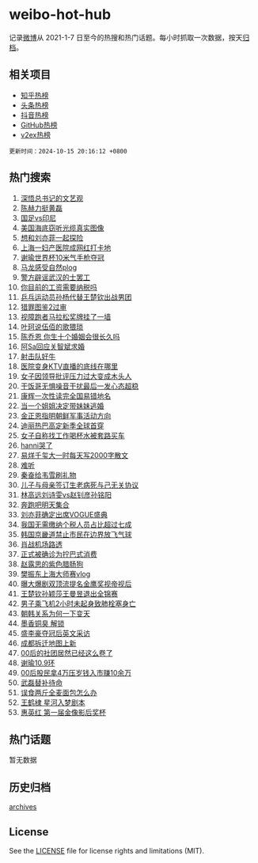 # weibo-hot-hub

记录[微博](https://www.weibo.com)从 2021-1-7 日至今的热搜和热门话题。每小时抓取一次数据，按天[归档](archives)。

## 相关项目

- [知乎热榜](https://github.com/lonnyzhang423/zhihu-hot-hub)
- [头条热榜](https://github.com/lonnyzhang423/toutiao-hot-hub)
- [抖音热榜](https://github.com/lonnyzhang423/douyin-hot-hub)
- [GitHub热榜](https://github.com/lonnyzhang423/github-hot-hub)
- [v2ex热榜](https://github.com/lonnyzhang423/v2ex-hot-hub)


`更新时间：2024-10-15 20:16:12 +0800`

## 热门搜索

1. [深悟总书记的文艺观](https://m.weibo.cn/search?containerid=100103type%3D1%26t%3D10%26q%3D%23%E6%B7%B1%E6%82%9F%E6%80%BB%E4%B9%A6%E8%AE%B0%E7%9A%84%E6%96%87%E8%89%BA%E8%A7%82%23&stream_entry_id=51&isnewpage=1&extparam=seat%3D1%26filter_type%3Drealtimehot%26stream_entry_id%3D51%26c_type%3D51%26q%3D%2523%25E6%25B7%25B1%25E6%2582%259F%25E6%2580%25BB%25E4%25B9%25A6%25E8%25AE%25B0%25E7%259A%2584%25E6%2596%2587%25E8%2589%25BA%25E8%25A7%2582%2523%26dgr%3D0%26pos%3D0%26cate%3D10103%26display_time%3D1728994571%26pre_seqid%3D172899457104002599834119)
1. [陈赫力挺黄磊](https://m.weibo.cn/search?containerid=100103type%3D1%26t%3D10%26q%3D%23%E9%99%88%E8%B5%AB%E5%8A%9B%E6%8C%BA%E9%BB%84%E7%A3%8A%23&stream_entry_id=31&isnewpage=1&extparam=seat%3D1%26flag%3D2%26filter_type%3Drealtimehot%26c_type%3D31%26q%3D%2523%25E9%2599%2588%25E8%25B5%25AB%25E5%258A%259B%25E6%258C%25BA%25E9%25BB%2584%25E7%25A3%258A%2523%26dgr%3D0%26cate%3D5001%26stream_entry_id%3D31%26realpos%3D1%26band_rank%3D1%26pos%3D0%26lcate%3D5001%26display_time%3D1728994571%26pre_seqid%3D172899457104002599834119)
1. [国足vs印尼](https://m.weibo.cn/search?containerid=100103type%3D1%26t%3D10%26q%3D%23%E5%9B%BD%E8%B6%B3vs%E5%8D%B0%E5%B0%BC%23&stream_entry_id=31&isnewpage=1&extparam=seat%3D1%26flag%3D1%26filter_type%3Drealtimehot%26c_type%3D31%26q%3D%2523%25E5%259B%25BD%25E8%25B6%25B3vs%25E5%258D%25B0%25E5%25B0%25BC%2523%26dgr%3D0%26cate%3D5001%26stream_entry_id%3D31%26realpos%3D2%26band_rank%3D2%26pos%3D1%26lcate%3D5001%26display_time%3D1728994571%26pre_seqid%3D172899457104002599834119)
1. [美国海底窃听光缆真实图像](https://m.weibo.cn/search?containerid=100103type%3D1%26t%3D10%26q%3D%23%E7%BE%8E%E5%9B%BD%E6%B5%B7%E5%BA%95%E7%AA%83%E5%90%AC%E5%85%89%E7%BC%86%E7%9C%9F%E5%AE%9E%E5%9B%BE%E5%83%8F%23&stream_entry_id=31&isnewpage=1&extparam=seat%3D1%26flag%3D0%26filter_type%3Drealtimehot%26c_type%3D31%26q%3D%2523%25E7%25BE%258E%25E5%259B%25BD%25E6%25B5%25B7%25E5%25BA%2595%25E7%25AA%2583%25E5%2590%25AC%25E5%2585%2589%25E7%25BC%2586%25E7%259C%259F%25E5%25AE%259E%25E5%259B%25BE%25E5%2583%258F%2523%26dgr%3D0%26cate%3D5001%26stream_entry_id%3D31%26realpos%3D3%26band_rank%3D3%26pos%3D2%26lcate%3D5001%26display_time%3D1728994571%26pre_seqid%3D172899457104002599834119)
1. [想和刘亦菲一起探险](https://m.weibo.cn/search?containerid=100103type%3D1%26t%3D10%26q%3D%23%E6%83%B3%E5%92%8C%E5%88%98%E4%BA%A6%E8%8F%B2%E4%B8%80%E8%B5%B7%E6%8E%A2%E9%99%A9%23&stream_entry_id=31&isnewpage=1&extparam=seat%3D1%26filter_type%3Drealtimehot%26c_type%3D31%26q%3D%2523%25E6%2583%25B3%25E5%2592%258C%25E5%2588%2598%25E4%25BA%25A6%25E8%258F%25B2%25E4%25B8%2580%25E8%25B5%25B7%25E6%258E%25A2%25E9%2599%25A9%2523%26band_rank%3D4%26cate%3D5001%26topic_ad%3D1%26is_ad_pos%3D1%26stream_entry_id%3D31%26dgr%3D0%26adid%3D259039%26pos%3D3%26lcate%3D5001%26display_time%3D1728994571%26pre_seqid%3D172899457104002599834119)
1. [上海一妇产医院成网红打卡地](https://m.weibo.cn/search?containerid=100103type%3D1%26t%3D10%26q%3D%23%E4%B8%8A%E6%B5%B7%E4%B8%80%E5%A6%87%E4%BA%A7%E5%8C%BB%E9%99%A2%E6%88%90%E7%BD%91%E7%BA%A2%E6%89%93%E5%8D%A1%E5%9C%B0%23&stream_entry_id=31&isnewpage=1&extparam=seat%3D1%26flag%3D1%26filter_type%3Drealtimehot%26c_type%3D31%26q%3D%2523%25E4%25B8%258A%25E6%25B5%25B7%25E4%25B8%2580%25E5%25A6%2587%25E4%25BA%25A7%25E5%258C%25BB%25E9%2599%25A2%25E6%2588%2590%25E7%25BD%2591%25E7%25BA%25A2%25E6%2589%2593%25E5%258D%25A1%25E5%259C%25B0%2523%26dgr%3D0%26cate%3D5001%26stream_entry_id%3D31%26realpos%3D4%26band_rank%3D4%26pos%3D4%26lcate%3D5001%26display_time%3D1728994571%26pre_seqid%3D172899457104002599834119)
1. [谢瑜世界杯10米气手枪夺冠](https://m.weibo.cn/search?containerid=100103type%3D1%26t%3D10%26q%3D%23%E8%B0%A2%E7%91%9C%E4%B8%96%E7%95%8C%E6%9D%AF10%E7%B1%B3%E6%B0%94%E6%89%8B%E6%9E%AA%E5%A4%BA%E5%86%A0%23&stream_entry_id=31&isnewpage=1&extparam=seat%3D1%26flag%3D1%26filter_type%3Drealtimehot%26c_type%3D31%26q%3D%2523%25E8%25B0%25A2%25E7%2591%259C%25E4%25B8%2596%25E7%2595%258C%25E6%259D%25AF10%25E7%25B1%25B3%25E6%25B0%2594%25E6%2589%258B%25E6%259E%25AA%25E5%25A4%25BA%25E5%2586%25A0%2523%26dgr%3D0%26cate%3D5001%26stream_entry_id%3D31%26realpos%3D5%26band_rank%3D5%26pos%3D5%26lcate%3D5001%26display_time%3D1728994571%26pre_seqid%3D172899457104002599834119)
1. [马龙感受自然plog](https://m.weibo.cn/search?containerid=100103type%3D1%26t%3D10%26q%3D%E9%A9%AC%E9%BE%99%E6%84%9F%E5%8F%97%E8%87%AA%E7%84%B6plog&stream_entry_id=31&isnewpage=1&extparam=seat%3D1%26flag%3D1%26filter_type%3Drealtimehot%26c_type%3D31%26q%3D%25E9%25A9%25AC%25E9%25BE%2599%25E6%2584%259F%25E5%258F%2597%25E8%2587%25AA%25E7%2584%25B6plog%26dgr%3D0%26cate%3D5001%26stream_entry_id%3D31%26realpos%3D6%26band_rank%3D6%26pos%3D6%26lcate%3D5001%26display_time%3D1728994571%26pre_seqid%3D172899457104002599834119)
1. [警方辟谣武汉的士罢工](https://m.weibo.cn/search?containerid=100103type%3D1%26t%3D10%26q%3D%23%E8%AD%A6%E6%96%B9%E8%BE%9F%E8%B0%A3%E6%AD%A6%E6%B1%89%E7%9A%84%E5%A3%AB%E7%BD%A2%E5%B7%A5%23&stream_entry_id=31&isnewpage=1&extparam=seat%3D1%26filter_type%3Drealtimehot%26c_type%3D31%26q%3D%2523%25E8%25AD%25A6%25E6%2596%25B9%25E8%25BE%259F%25E8%25B0%25A3%25E6%25AD%25A6%25E6%25B1%2589%25E7%259A%2584%25E5%25A3%25AB%25E7%25BD%25A2%25E5%25B7%25A5%2523%26band_rank%3D7%26cate%3D5001%26adid%3D259083%26is_ad_pos%3D1%26stream_entry_id%3D31%26dgr%3D0%26pos%3D7%26lcate%3D5001%26display_time%3D1728994571%26pre_seqid%3D172899457104002599834119)
1. [你目前的工资需要纳税吗](https://m.weibo.cn/search?containerid=100103type%3D1%26t%3D10%26q%3D%23%E4%BD%A0%E7%9B%AE%E5%89%8D%E7%9A%84%E5%B7%A5%E8%B5%84%E9%9C%80%E8%A6%81%E7%BA%B3%E7%A8%8E%E5%90%97%23&stream_entry_id=31&isnewpage=1&extparam=seat%3D1%26flag%3D0%26filter_type%3Drealtimehot%26c_type%3D31%26q%3D%2523%25E4%25BD%25A0%25E7%259B%25AE%25E5%2589%258D%25E7%259A%2584%25E5%25B7%25A5%25E8%25B5%2584%25E9%259C%2580%25E8%25A6%2581%25E7%25BA%25B3%25E7%25A8%258E%25E5%2590%2597%2523%26dgr%3D0%26cate%3D5001%26stream_entry_id%3D31%26realpos%3D7%26band_rank%3D7%26pos%3D8%26lcate%3D5001%26display_time%3D1728994571%26pre_seqid%3D172899457104002599834119)
1. [乒乓运动员孙杨代替王楚钦出战男团](https://m.weibo.cn/search?containerid=100103type%3D1%26t%3D10%26q%3D%23%E4%B9%92%E4%B9%93%E8%BF%90%E5%8A%A8%E5%91%98%E5%AD%99%E6%9D%A8%E4%BB%A3%E6%9B%BF%E7%8E%8B%E6%A5%9A%E9%92%A6%E5%87%BA%E6%88%98%E7%94%B7%E5%9B%A2%23&stream_entry_id=31&isnewpage=1&extparam=seat%3D1%26flag%3D0%26filter_type%3Drealtimehot%26c_type%3D31%26q%3D%2523%25E4%25B9%2592%25E4%25B9%2593%25E8%25BF%2590%25E5%258A%25A8%25E5%2591%2598%25E5%25AD%2599%25E6%259D%25A8%25E4%25BB%25A3%25E6%259B%25BF%25E7%258E%258B%25E6%25A5%259A%25E9%2592%25A6%25E5%2587%25BA%25E6%2588%2598%25E7%2594%25B7%25E5%259B%25A2%2523%26dgr%3D0%26cate%3D5001%26stream_entry_id%3D31%26realpos%3D8%26band_rank%3D8%26pos%3D9%26lcate%3D5001%26display_time%3D1728994571%26pre_seqid%3D172899457104002599834119)
1. [猎罪图鉴2过审](https://m.weibo.cn/search?containerid=100103type%3D1%26t%3D10%26q%3D%23%E7%8C%8E%E7%BD%AA%E5%9B%BE%E9%89%B42%E8%BF%87%E5%AE%A1%23&stream_entry_id=31&isnewpage=1&extparam=seat%3D1%26flag%3D1%26filter_type%3Drealtimehot%26c_type%3D31%26q%3D%2523%25E7%258C%258E%25E7%25BD%25AA%25E5%259B%25BE%25E9%2589%25B42%25E8%25BF%2587%25E5%25AE%25A1%2523%26dgr%3D0%26cate%3D5001%26stream_entry_id%3D31%26realpos%3D9%26band_rank%3D9%26pos%3D10%26lcate%3D5001%26display_time%3D1728994571%26pre_seqid%3D172899457104002599834119)
1. [视障跑者马拉松奖牌挂了一墙](https://m.weibo.cn/search?containerid=100103type%3D1%26t%3D10%26q%3D%23%E8%A7%86%E9%9A%9C%E8%B7%91%E8%80%85%E9%A9%AC%E6%8B%89%E6%9D%BE%E5%A5%96%E7%89%8C%E6%8C%82%E4%BA%86%E4%B8%80%E5%A2%99%23&stream_entry_id=31&isnewpage=1&extparam=seat%3D1%26flag%3D1%26filter_type%3Drealtimehot%26c_type%3D31%26q%3D%2523%25E8%25A7%2586%25E9%259A%259C%25E8%25B7%2591%25E8%2580%2585%25E9%25A9%25AC%25E6%258B%2589%25E6%259D%25BE%25E5%25A5%2596%25E7%2589%258C%25E6%258C%2582%25E4%25BA%2586%25E4%25B8%2580%25E5%25A2%2599%2523%26dgr%3D0%26cate%3D5001%26stream_entry_id%3D31%26realpos%3D10%26band_rank%3D10%26pos%3D11%26lcate%3D5001%26display_time%3D1728994571%26pre_seqid%3D172899457104002599834119)
1. [叶珂说伍佰的歌猥琐](https://m.weibo.cn/search?containerid=100103type%3D1%26t%3D10%26q%3D%23%E5%8F%B6%E7%8F%82%E8%AF%B4%E4%BC%8D%E4%BD%B0%E7%9A%84%E6%AD%8C%E7%8C%A5%E7%90%90%23&stream_entry_id=31&isnewpage=1&extparam=seat%3D1%26flag%3D1%26filter_type%3Drealtimehot%26c_type%3D31%26q%3D%2523%25E5%258F%25B6%25E7%258F%2582%25E8%25AF%25B4%25E4%25BC%258D%25E4%25BD%25B0%25E7%259A%2584%25E6%25AD%258C%25E7%258C%25A5%25E7%2590%2590%2523%26dgr%3D0%26cate%3D5001%26stream_entry_id%3D31%26realpos%3D11%26band_rank%3D11%26pos%3D12%26lcate%3D5001%26display_time%3D1728994571%26pre_seqid%3D172899457104002599834119)
1. [陈乔恩 你生十个婚姻会很长久吗](https://m.weibo.cn/search?containerid=100103type%3D1%26t%3D10%26q%3D%E9%99%88%E4%B9%94%E6%81%A9+%E4%BD%A0%E7%94%9F%E5%8D%81%E4%B8%AA%E5%A9%9A%E5%A7%BB%E4%BC%9A%E5%BE%88%E9%95%BF%E4%B9%85%E5%90%97&stream_entry_id=31&isnewpage=1&extparam=seat%3D1%26flag%3D1%26filter_type%3Drealtimehot%26c_type%3D31%26q%3D%25E9%2599%2588%25E4%25B9%2594%25E6%2581%25A9%2520%25E4%25BD%25A0%25E7%2594%259F%25E5%258D%2581%25E4%25B8%25AA%25E5%25A9%259A%25E5%25A7%25BB%25E4%25BC%259A%25E5%25BE%2588%25E9%2595%25BF%25E4%25B9%2585%25E5%2590%2597%26dgr%3D0%26cate%3D5001%26stream_entry_id%3D31%26realpos%3D12%26band_rank%3D12%26pos%3D13%26lcate%3D5001%26display_time%3D1728994571%26pre_seqid%3D172899457104002599834119)
1. [阿Sa回应关智斌求婚](https://m.weibo.cn/search?containerid=100103type%3D1%26t%3D10%26q%3D%23%E9%98%BFSa%E5%9B%9E%E5%BA%94%E5%85%B3%E6%99%BA%E6%96%8C%E6%B1%82%E5%A9%9A%23&stream_entry_id=31&isnewpage=1&extparam=seat%3D1%26flag%3D1%26filter_type%3Drealtimehot%26c_type%3D31%26q%3D%2523%25E9%2598%25BFSa%25E5%259B%259E%25E5%25BA%2594%25E5%2585%25B3%25E6%2599%25BA%25E6%2596%258C%25E6%25B1%2582%25E5%25A9%259A%2523%26dgr%3D0%26cate%3D5001%26stream_entry_id%3D31%26realpos%3D13%26band_rank%3D13%26pos%3D14%26lcate%3D5001%26display_time%3D1728994571%26pre_seqid%3D172899457104002599834119)
1. [射击队好牛](https://m.weibo.cn/search?containerid=100103type%3D1%26t%3D10%26q%3D%23%E5%B0%84%E5%87%BB%E9%98%9F%E5%A5%BD%E7%89%9B%23&stream_entry_id=31&isnewpage=1&extparam=seat%3D1%26flag%3D1%26filter_type%3Drealtimehot%26c_type%3D31%26q%3D%2523%25E5%25B0%2584%25E5%2587%25BB%25E9%2598%259F%25E5%25A5%25BD%25E7%2589%259B%2523%26dgr%3D0%26cate%3D5001%26stream_entry_id%3D31%26realpos%3D14%26band_rank%3D14%26pos%3D15%26lcate%3D5001%26display_time%3D1728994571%26pre_seqid%3D172899457104002599834119)
1. [医院变身KTV直播的底线在哪里](https://m.weibo.cn/search?containerid=100103type%3D1%26t%3D10%26q%3D%23%E5%8C%BB%E9%99%A2%E5%8F%98%E8%BA%ABKTV%E7%9B%B4%E6%92%AD%E7%9A%84%E5%BA%95%E7%BA%BF%E5%9C%A8%E5%93%AA%E9%87%8C%23&stream_entry_id=31&isnewpage=1&extparam=seat%3D1%26flag%3D1%26filter_type%3Drealtimehot%26c_type%3D31%26q%3D%2523%25E5%258C%25BB%25E9%2599%25A2%25E5%258F%2598%25E8%25BA%25ABKTV%25E7%259B%25B4%25E6%2592%25AD%25E7%259A%2584%25E5%25BA%2595%25E7%25BA%25BF%25E5%259C%25A8%25E5%2593%25AA%25E9%2587%258C%2523%26dgr%3D0%26cate%3D5001%26stream_entry_id%3D31%26realpos%3D15%26band_rank%3D15%26pos%3D16%26lcate%3D5001%26display_time%3D1728994571%26pre_seqid%3D172899457104002599834119)
1. [女子因领导批评压力过大变成木头人](https://m.weibo.cn/search?containerid=100103type%3D1%26t%3D10%26q%3D%23%E5%A5%B3%E5%AD%90%E5%9B%A0%E9%A2%86%E5%AF%BC%E6%89%B9%E8%AF%84%E5%8E%8B%E5%8A%9B%E8%BF%87%E5%A4%A7%E5%8F%98%E6%88%90%E6%9C%A8%E5%A4%B4%E4%BA%BA%23&stream_entry_id=31&isnewpage=1&extparam=seat%3D1%26flag%3D2%26filter_type%3Drealtimehot%26c_type%3D31%26q%3D%2523%25E5%25A5%25B3%25E5%25AD%2590%25E5%259B%25A0%25E9%25A2%2586%25E5%25AF%25BC%25E6%2589%25B9%25E8%25AF%2584%25E5%258E%258B%25E5%258A%259B%25E8%25BF%2587%25E5%25A4%25A7%25E5%258F%2598%25E6%2588%2590%25E6%259C%25A8%25E5%25A4%25B4%25E4%25BA%25BA%2523%26dgr%3D0%26cate%3D5001%26stream_entry_id%3D31%26realpos%3D16%26band_rank%3D16%26pos%3D17%26lcate%3D5001%26display_time%3D1728994571%26pre_seqid%3D172899457104002599834119)
1. [干饭哥无惧噪音干扰最后一发心态超稳](https://m.weibo.cn/search?containerid=100103type%3D1%26t%3D10%26q%3D%23%E5%B9%B2%E9%A5%AD%E5%93%A5%E6%97%A0%E6%83%A7%E5%99%AA%E9%9F%B3%E5%B9%B2%E6%89%B0%E6%9C%80%E5%90%8E%E4%B8%80%E5%8F%91%E5%BF%83%E6%80%81%E8%B6%85%E7%A8%B3%23&stream_entry_id=31&isnewpage=1&extparam=seat%3D1%26flag%3D1%26filter_type%3Drealtimehot%26c_type%3D31%26q%3D%2523%25E5%25B9%25B2%25E9%25A5%25AD%25E5%2593%25A5%25E6%2597%25A0%25E6%2583%25A7%25E5%2599%25AA%25E9%259F%25B3%25E5%25B9%25B2%25E6%2589%25B0%25E6%259C%2580%25E5%2590%258E%25E4%25B8%2580%25E5%258F%2591%25E5%25BF%2583%25E6%2580%2581%25E8%25B6%2585%25E7%25A8%25B3%2523%26dgr%3D0%26cate%3D5001%26stream_entry_id%3D31%26realpos%3D17%26band_rank%3D17%26pos%3D18%26lcate%3D5001%26display_time%3D1728994571%26pre_seqid%3D172899457104002599834119)
1. [康辉一次性读完全国易错地名](https://m.weibo.cn/search?containerid=100103type%3D1%26t%3D10%26q%3D%23%E5%BA%B7%E8%BE%89%E4%B8%80%E6%AC%A1%E6%80%A7%E8%AF%BB%E5%AE%8C%E5%85%A8%E5%9B%BD%E6%98%93%E9%94%99%E5%9C%B0%E5%90%8D%23&stream_entry_id=31&isnewpage=1&extparam=seat%3D1%26flag%3D2%26filter_type%3Drealtimehot%26c_type%3D31%26q%3D%2523%25E5%25BA%25B7%25E8%25BE%2589%25E4%25B8%2580%25E6%25AC%25A1%25E6%2580%25A7%25E8%25AF%25BB%25E5%25AE%258C%25E5%2585%25A8%25E5%259B%25BD%25E6%2598%2593%25E9%2594%2599%25E5%259C%25B0%25E5%2590%258D%2523%26dgr%3D0%26cate%3D5001%26stream_entry_id%3D31%26realpos%3D18%26band_rank%3D18%26pos%3D19%26lcate%3D5001%26display_time%3D1728994571%26pre_seqid%3D172899457104002599834119)
1. [当一个姐姐决定带妹妹逃婚](https://m.weibo.cn/search?containerid=100103type%3D1%26t%3D10%26q%3D%23%E5%BD%93%E4%B8%80%E4%B8%AA%E5%A7%90%E5%A7%90%E5%86%B3%E5%AE%9A%E5%B8%A6%E5%A6%B9%E5%A6%B9%E9%80%83%E5%A9%9A%23&stream_entry_id=31&isnewpage=1&extparam=seat%3D1%26flag%3D1%26filter_type%3Drealtimehot%26c_type%3D31%26q%3D%2523%25E5%25BD%2593%25E4%25B8%2580%25E4%25B8%25AA%25E5%25A7%2590%25E5%25A7%2590%25E5%2586%25B3%25E5%25AE%259A%25E5%25B8%25A6%25E5%25A6%25B9%25E5%25A6%25B9%25E9%2580%2583%25E5%25A9%259A%2523%26dgr%3D0%26cate%3D5001%26stream_entry_id%3D31%26realpos%3D19%26band_rank%3D19%26pos%3D20%26lcate%3D5001%26display_time%3D1728994571%26pre_seqid%3D172899457104002599834119)
1. [金正恩指明朝鲜军事活动方向](https://m.weibo.cn/search?containerid=100103type%3D1%26t%3D10%26q%3D%23%E9%87%91%E6%AD%A3%E6%81%A9%E6%8C%87%E6%98%8E%E6%9C%9D%E9%B2%9C%E5%86%9B%E4%BA%8B%E6%B4%BB%E5%8A%A8%E6%96%B9%E5%90%91%23&stream_entry_id=31&isnewpage=1&extparam=seat%3D1%26flag%3D0%26filter_type%3Drealtimehot%26c_type%3D31%26q%3D%2523%25E9%2587%2591%25E6%25AD%25A3%25E6%2581%25A9%25E6%258C%2587%25E6%2598%258E%25E6%259C%259D%25E9%25B2%259C%25E5%2586%259B%25E4%25BA%258B%25E6%25B4%25BB%25E5%258A%25A8%25E6%2596%25B9%25E5%2590%2591%2523%26dgr%3D0%26cate%3D5001%26stream_entry_id%3D31%26realpos%3D20%26band_rank%3D20%26pos%3D21%26lcate%3D5001%26display_time%3D1728994571%26pre_seqid%3D172899457104002599834119)
1. [迪丽热巴高定新季全球首穿](https://m.weibo.cn/search?containerid=100103type%3D1%26t%3D10%26q%3D%23%E8%BF%AA%E4%B8%BD%E7%83%AD%E5%B7%B4%E9%AB%98%E5%AE%9A%E6%96%B0%E5%AD%A3%E5%85%A8%E7%90%83%E9%A6%96%E7%A9%BF%23&stream_entry_id=31&isnewpage=1&extparam=seat%3D1%26flag%3D1%26filter_type%3Drealtimehot%26c_type%3D31%26q%3D%2523%25E8%25BF%25AA%25E4%25B8%25BD%25E7%2583%25AD%25E5%25B7%25B4%25E9%25AB%2598%25E5%25AE%259A%25E6%2596%25B0%25E5%25AD%25A3%25E5%2585%25A8%25E7%2590%2583%25E9%25A6%2596%25E7%25A9%25BF%2523%26dgr%3D0%26cate%3D5001%26stream_entry_id%3D31%26realpos%3D21%26band_rank%3D21%26pos%3D22%26lcate%3D5001%26display_time%3D1728994571%26pre_seqid%3D172899457104002599834119)
1. [女子自称找工作喝杯水被套路买车](https://m.weibo.cn/search?containerid=100103type%3D1%26t%3D10%26q%3D%23%E5%A5%B3%E5%AD%90%E8%87%AA%E7%A7%B0%E6%89%BE%E5%B7%A5%E4%BD%9C%E5%96%9D%E6%9D%AF%E6%B0%B4%E8%A2%AB%E5%A5%97%E8%B7%AF%E4%B9%B0%E8%BD%A6%23&stream_entry_id=31&isnewpage=1&extparam=seat%3D1%26flag%3D1%26filter_type%3Drealtimehot%26c_type%3D31%26q%3D%2523%25E5%25A5%25B3%25E5%25AD%2590%25E8%2587%25AA%25E7%25A7%25B0%25E6%2589%25BE%25E5%25B7%25A5%25E4%25BD%259C%25E5%2596%259D%25E6%259D%25AF%25E6%25B0%25B4%25E8%25A2%25AB%25E5%25A5%2597%25E8%25B7%25AF%25E4%25B9%25B0%25E8%25BD%25A6%2523%26dgr%3D0%26cate%3D5001%26stream_entry_id%3D31%26realpos%3D22%26band_rank%3D22%26pos%3D23%26lcate%3D5001%26display_time%3D1728994571%26pre_seqid%3D172899457104002599834119)
1. [hanni哭了](https://m.weibo.cn/search?containerid=100103type%3D1%26t%3D10%26q%3D%23hanni%E5%93%AD%E4%BA%86%23&stream_entry_id=31&isnewpage=1&extparam=seat%3D1%26flag%3D0%26filter_type%3Drealtimehot%26c_type%3D31%26q%3D%2523hanni%25E5%2593%25AD%25E4%25BA%2586%2523%26dgr%3D0%26cate%3D5001%26stream_entry_id%3D31%26realpos%3D23%26band_rank%3D23%26pos%3D24%26lcate%3D5001%26display_time%3D1728994571%26pre_seqid%3D172899457104002599834119)
1. [易烊千玺大一时每天写2000字散文](https://m.weibo.cn/search?containerid=100103type%3D1%26t%3D10%26q%3D%23%E6%98%93%E7%83%8A%E5%8D%83%E7%8E%BA%E5%A4%A7%E4%B8%80%E6%97%B6%E6%AF%8F%E5%A4%A9%E5%86%992000%E5%AD%97%E6%95%A3%E6%96%87%23&stream_entry_id=31&isnewpage=1&extparam=seat%3D1%26flag%3D1%26filter_type%3Drealtimehot%26c_type%3D31%26q%3D%2523%25E6%2598%2593%25E7%2583%258A%25E5%258D%2583%25E7%258E%25BA%25E5%25A4%25A7%25E4%25B8%2580%25E6%2597%25B6%25E6%25AF%258F%25E5%25A4%25A9%25E5%2586%25992000%25E5%25AD%2597%25E6%2595%25A3%25E6%2596%2587%2523%26dgr%3D0%26cate%3D5001%26stream_entry_id%3D31%26realpos%3D24%26band_rank%3D24%26pos%3D25%26lcate%3D5001%26display_time%3D1728994571%26pre_seqid%3D172899457104002599834119)
1. [难听](https://m.weibo.cn/search?containerid=100103type%3D1%26t%3D10%26q%3D%E9%9A%BE%E5%90%AC&stream_entry_id=31&isnewpage=1&extparam=seat%3D1%26flag%3D2%26filter_type%3Drealtimehot%26c_type%3D31%26q%3D%25E9%259A%25BE%25E5%2590%25AC%26dgr%3D0%26cate%3D5001%26stream_entry_id%3D31%26realpos%3D25%26band_rank%3D25%26pos%3D26%26lcate%3D5001%26display_time%3D1728994571%26pre_seqid%3D172899457104002599834119)
1. [秦奋给韦雪刷礼物](https://m.weibo.cn/search?containerid=100103type%3D1%26t%3D10%26q%3D%23%E7%A7%A6%E5%A5%8B%E7%BB%99%E9%9F%A6%E9%9B%AA%E5%88%B7%E7%A4%BC%E7%89%A9%23&stream_entry_id=31&isnewpage=1&extparam=seat%3D1%26flag%3D0%26filter_type%3Drealtimehot%26c_type%3D31%26q%3D%2523%25E7%25A7%25A6%25E5%25A5%258B%25E7%25BB%2599%25E9%259F%25A6%25E9%259B%25AA%25E5%2588%25B7%25E7%25A4%25BC%25E7%2589%25A9%2523%26dgr%3D0%26cate%3D5001%26stream_entry_id%3D31%26realpos%3D26%26band_rank%3D26%26pos%3D27%26lcate%3D5001%26display_time%3D1728994571%26pre_seqid%3D172899457104002599834119)
1. [儿子与母亲签订生老病死与己无关协议](https://m.weibo.cn/search?containerid=100103type%3D1%26t%3D10%26q%3D%23%E5%84%BF%E5%AD%90%E4%B8%8E%E6%AF%8D%E4%BA%B2%E7%AD%BE%E8%AE%A2%E7%94%9F%E8%80%81%E7%97%85%E6%AD%BB%E4%B8%8E%E5%B7%B1%E6%97%A0%E5%85%B3%E5%8D%8F%E8%AE%AE%23&stream_entry_id=31&isnewpage=1&extparam=seat%3D1%26flag%3D0%26filter_type%3Drealtimehot%26c_type%3D31%26q%3D%2523%25E5%2584%25BF%25E5%25AD%2590%25E4%25B8%258E%25E6%25AF%258D%25E4%25BA%25B2%25E7%25AD%25BE%25E8%25AE%25A2%25E7%2594%259F%25E8%2580%2581%25E7%2597%2585%25E6%25AD%25BB%25E4%25B8%258E%25E5%25B7%25B1%25E6%2597%25A0%25E5%2585%25B3%25E5%258D%258F%25E8%25AE%25AE%2523%26dgr%3D0%26cate%3D5001%26stream_entry_id%3D31%26realpos%3D27%26band_rank%3D27%26pos%3D28%26lcate%3D5001%26display_time%3D1728994571%26pre_seqid%3D172899457104002599834119)
1. [林高远刘诗雯vs赵钊彦孙铭阳](https://m.weibo.cn/search?containerid=100103type%3D1%26t%3D10%26q%3D%23%E6%9E%97%E9%AB%98%E8%BF%9C%E5%88%98%E8%AF%97%E9%9B%AFvs%E8%B5%B5%E9%92%8A%E5%BD%A6%E5%AD%99%E9%93%AD%E9%98%B3%23&stream_entry_id=31&isnewpage=1&extparam=seat%3D1%26flag%3D1%26filter_type%3Drealtimehot%26c_type%3D31%26q%3D%2523%25E6%259E%2597%25E9%25AB%2598%25E8%25BF%259C%25E5%2588%2598%25E8%25AF%2597%25E9%259B%25AFvs%25E8%25B5%25B5%25E9%2592%258A%25E5%25BD%25A6%25E5%25AD%2599%25E9%2593%25AD%25E9%2598%25B3%2523%26dgr%3D0%26cate%3D5001%26stream_entry_id%3D31%26realpos%3D28%26band_rank%3D28%26pos%3D29%26lcate%3D5001%26display_time%3D1728994571%26pre_seqid%3D172899457104002599834119)
1. [奔跑吧明天集合](https://m.weibo.cn/search?containerid=100103type%3D1%26t%3D10%26q%3D%23%E5%A5%94%E8%B7%91%E5%90%A7%E6%98%8E%E5%A4%A9%E9%9B%86%E5%90%88%23&stream_entry_id=31&isnewpage=1&extparam=seat%3D1%26flag%3D1%26filter_type%3Drealtimehot%26c_type%3D31%26q%3D%2523%25E5%25A5%2594%25E8%25B7%2591%25E5%2590%25A7%25E6%2598%258E%25E5%25A4%25A9%25E9%259B%2586%25E5%2590%2588%2523%26dgr%3D0%26cate%3D5001%26stream_entry_id%3D31%26realpos%3D29%26band_rank%3D29%26pos%3D30%26lcate%3D5001%26display_time%3D1728994571%26pre_seqid%3D172899457104002599834119)
1. [刘亦菲确定出席VOGUE盛典](https://m.weibo.cn/search?containerid=100103type%3D1%26t%3D10%26q%3D%23%E5%88%98%E4%BA%A6%E8%8F%B2%E7%A1%AE%E5%AE%9A%E5%87%BA%E5%B8%ADVOGUE%E7%9B%9B%E5%85%B8%23&stream_entry_id=31&isnewpage=1&extparam=seat%3D1%26flag%3D1%26filter_type%3Drealtimehot%26c_type%3D31%26q%3D%2523%25E5%2588%2598%25E4%25BA%25A6%25E8%258F%25B2%25E7%25A1%25AE%25E5%25AE%259A%25E5%2587%25BA%25E5%25B8%25ADVOGUE%25E7%259B%259B%25E5%2585%25B8%2523%26dgr%3D0%26cate%3D5001%26stream_entry_id%3D31%26realpos%3D30%26band_rank%3D30%26pos%3D31%26lcate%3D5001%26display_time%3D1728994571%26pre_seqid%3D172899457104002599834119)
1. [我国无需缴纳个税人员占比超过七成](https://m.weibo.cn/search?containerid=100103type%3D1%26t%3D10%26q%3D%23%E6%88%91%E5%9B%BD%E6%97%A0%E9%9C%80%E7%BC%B4%E7%BA%B3%E4%B8%AA%E7%A8%8E%E4%BA%BA%E5%91%98%E5%8D%A0%E6%AF%94%E8%B6%85%E8%BF%87%E4%B8%83%E6%88%90%23&stream_entry_id=31&isnewpage=1&extparam=seat%3D1%26flag%3D0%26filter_type%3Drealtimehot%26c_type%3D31%26q%3D%2523%25E6%2588%2591%25E5%259B%25BD%25E6%2597%25A0%25E9%259C%2580%25E7%25BC%25B4%25E7%25BA%25B3%25E4%25B8%25AA%25E7%25A8%258E%25E4%25BA%25BA%25E5%2591%2598%25E5%258D%25A0%25E6%25AF%2594%25E8%25B6%2585%25E8%25BF%2587%25E4%25B8%2583%25E6%2588%2590%2523%26dgr%3D0%26cate%3D5001%26stream_entry_id%3D31%26realpos%3D31%26band_rank%3D31%26pos%3D32%26lcate%3D5001%26display_time%3D1728994571%26pre_seqid%3D172899457104002599834119)
1. [韩国京畿道禁止市民在边界放飞气球](https://m.weibo.cn/search?containerid=100103type%3D1%26t%3D10%26q%3D%23%E9%9F%A9%E5%9B%BD%E4%BA%AC%E7%95%BF%E9%81%93%E7%A6%81%E6%AD%A2%E5%B8%82%E6%B0%91%E5%9C%A8%E8%BE%B9%E7%95%8C%E6%94%BE%E9%A3%9E%E6%B0%94%E7%90%83%23&stream_entry_id=31&isnewpage=1&extparam=seat%3D1%26flag%3D0%26filter_type%3Drealtimehot%26c_type%3D31%26q%3D%2523%25E9%259F%25A9%25E5%259B%25BD%25E4%25BA%25AC%25E7%2595%25BF%25E9%2581%2593%25E7%25A6%2581%25E6%25AD%25A2%25E5%25B8%2582%25E6%25B0%2591%25E5%259C%25A8%25E8%25BE%25B9%25E7%2595%258C%25E6%2594%25BE%25E9%25A3%259E%25E6%25B0%2594%25E7%2590%2583%2523%26dgr%3D0%26cate%3D5001%26stream_entry_id%3D31%26realpos%3D32%26band_rank%3D32%26pos%3D33%26lcate%3D5001%26display_time%3D1728994571%26pre_seqid%3D172899457104002599834119)
1. [肖战机场路透](https://m.weibo.cn/search?containerid=100103type%3D1%26t%3D10%26q%3D%E8%82%96%E6%88%98%E6%9C%BA%E5%9C%BA%E8%B7%AF%E9%80%8F&stream_entry_id=31&isnewpage=1&extparam=seat%3D1%26flag%3D1%26filter_type%3Drealtimehot%26c_type%3D31%26q%3D%25E8%2582%2596%25E6%2588%2598%25E6%259C%25BA%25E5%259C%25BA%25E8%25B7%25AF%25E9%2580%258F%26dgr%3D0%26cate%3D5001%26stream_entry_id%3D31%26realpos%3D33%26band_rank%3D33%26pos%3D34%26lcate%3D5001%26display_time%3D1728994571%26pre_seqid%3D172899457104002599834119)
1. [正式被确诊为拧巴式消费](https://m.weibo.cn/search?containerid=100103type%3D1%26t%3D10%26q%3D%E6%AD%A3%E5%BC%8F%E8%A2%AB%E7%A1%AE%E8%AF%8A%E4%B8%BA%E6%8B%A7%E5%B7%B4%E5%BC%8F%E6%B6%88%E8%B4%B9&stream_entry_id=31&isnewpage=1&extparam=seat%3D1%26flag%3D0%26filter_type%3Drealtimehot%26c_type%3D31%26q%3D%25E6%25AD%25A3%25E5%25BC%258F%25E8%25A2%25AB%25E7%25A1%25AE%25E8%25AF%258A%25E4%25B8%25BA%25E6%258B%25A7%25E5%25B7%25B4%25E5%25BC%258F%25E6%25B6%2588%25E8%25B4%25B9%26band_rank%3D34%26cate%3D5001%26adid%3D259201%26stream_entry_id%3D31%26realpos%3D34%26dgr%3D0%26pos%3D35%26lcate%3D5001%26display_time%3D1728994571%26pre_seqid%3D172899457104002599834119)
1. [赵露思的紫色腊肠狗](https://m.weibo.cn/search?containerid=100103type%3D1%26t%3D10%26q%3D%23%E8%B5%B5%E9%9C%B2%E6%80%9D%E7%9A%84%E7%B4%AB%E8%89%B2%E8%85%8A%E8%82%A0%E7%8B%97%23&stream_entry_id=31&isnewpage=1&extparam=seat%3D1%26flag%3D0%26filter_type%3Drealtimehot%26c_type%3D31%26q%3D%2523%25E8%25B5%25B5%25E9%259C%25B2%25E6%2580%259D%25E7%259A%2584%25E7%25B4%25AB%25E8%2589%25B2%25E8%2585%258A%25E8%2582%25A0%25E7%258B%2597%2523%26dgr%3D0%26cate%3D5001%26stream_entry_id%3D31%26realpos%3D35%26band_rank%3D35%26pos%3D36%26lcate%3D5001%26display_time%3D1728994571%26pre_seqid%3D172899457104002599834119)
1. [樊振东上海大师赛vlog](https://m.weibo.cn/search?containerid=100103type%3D1%26t%3D10%26q%3D%23%E6%A8%8A%E6%8C%AF%E4%B8%9C%E4%B8%8A%E6%B5%B7%E5%A4%A7%E5%B8%88%E8%B5%9Bvlog%23&stream_entry_id=31&isnewpage=1&extparam=seat%3D1%26flag%3D1%26filter_type%3Drealtimehot%26c_type%3D31%26q%3D%2523%25E6%25A8%258A%25E6%258C%25AF%25E4%25B8%259C%25E4%25B8%258A%25E6%25B5%25B7%25E5%25A4%25A7%25E5%25B8%2588%25E8%25B5%259Bvlog%2523%26dgr%3D0%26cate%3D5001%26stream_entry_id%3D31%26realpos%3D36%26band_rank%3D36%26pos%3D37%26lcate%3D5001%26display_time%3D1728994571%26pre_seqid%3D172899457104002599834119)
1. [曝大爆剧双顶流提名金鹰奖视帝视后](https://m.weibo.cn/search?containerid=100103type%3D1%26t%3D10%26q%3D%E6%9B%9D%E5%A4%A7%E7%88%86%E5%89%A7%E5%8F%8C%E9%A1%B6%E6%B5%81%E6%8F%90%E5%90%8D%E9%87%91%E9%B9%B0%E5%A5%96%E8%A7%86%E5%B8%9D%E8%A7%86%E5%90%8E&stream_entry_id=31&isnewpage=1&extparam=seat%3D1%26flag%3D0%26filter_type%3Drealtimehot%26c_type%3D31%26q%3D%25E6%259B%259D%25E5%25A4%25A7%25E7%2588%2586%25E5%2589%25A7%25E5%258F%258C%25E9%25A1%25B6%25E6%25B5%2581%25E6%258F%2590%25E5%2590%258D%25E9%2587%2591%25E9%25B9%25B0%25E5%25A5%2596%25E8%25A7%2586%25E5%25B8%259D%25E8%25A7%2586%25E5%2590%258E%26dgr%3D0%26cate%3D5001%26stream_entry_id%3D31%26realpos%3D37%26band_rank%3D37%26pos%3D38%26lcate%3D5001%26display_time%3D1728994571%26pre_seqid%3D172899457104002599834119)
1. [王楚钦孙颖莎王曼昱退出全锦赛](https://m.weibo.cn/search?containerid=100103type%3D1%26t%3D10%26q%3D%23%E7%8E%8B%E6%A5%9A%E9%92%A6%E5%AD%99%E9%A2%96%E8%8E%8E%E7%8E%8B%E6%9B%BC%E6%98%B1%E9%80%80%E5%87%BA%E5%85%A8%E9%94%A6%E8%B5%9B%23&stream_entry_id=31&isnewpage=1&extparam=seat%3D1%26flag%3D0%26filter_type%3Drealtimehot%26c_type%3D31%26q%3D%2523%25E7%258E%258B%25E6%25A5%259A%25E9%2592%25A6%25E5%25AD%2599%25E9%25A2%2596%25E8%258E%258E%25E7%258E%258B%25E6%259B%25BC%25E6%2598%25B1%25E9%2580%2580%25E5%2587%25BA%25E5%2585%25A8%25E9%2594%25A6%25E8%25B5%259B%2523%26dgr%3D0%26cate%3D5001%26stream_entry_id%3D31%26realpos%3D38%26band_rank%3D38%26pos%3D39%26lcate%3D5001%26display_time%3D1728994571%26pre_seqid%3D172899457104002599834119)
1. [男子乘飞机2小时未起身致肺栓塞身亡](https://m.weibo.cn/search?containerid=100103type%3D1%26t%3D10%26q%3D%23%E7%94%B7%E5%AD%90%E4%B9%98%E9%A3%9E%E6%9C%BA2%E5%B0%8F%E6%97%B6%E6%9C%AA%E8%B5%B7%E8%BA%AB%E8%87%B4%E8%82%BA%E6%A0%93%E5%A1%9E%E8%BA%AB%E4%BA%A1%23&stream_entry_id=31&isnewpage=1&extparam=seat%3D1%26flag%3D0%26filter_type%3Drealtimehot%26c_type%3D31%26q%3D%2523%25E7%2594%25B7%25E5%25AD%2590%25E4%25B9%2598%25E9%25A3%259E%25E6%259C%25BA2%25E5%25B0%258F%25E6%2597%25B6%25E6%259C%25AA%25E8%25B5%25B7%25E8%25BA%25AB%25E8%2587%25B4%25E8%2582%25BA%25E6%25A0%2593%25E5%25A1%259E%25E8%25BA%25AB%25E4%25BA%25A1%2523%26dgr%3D0%26cate%3D5001%26stream_entry_id%3D31%26realpos%3D39%26band_rank%3D39%26pos%3D40%26lcate%3D5001%26display_time%3D1728994571%26pre_seqid%3D172899457104002599834119)
1. [朝韩关系为何一下变天](https://m.weibo.cn/search?containerid=100103type%3D1%26t%3D10%26q%3D%23%E6%9C%9D%E9%9F%A9%E5%85%B3%E7%B3%BB%E4%B8%BA%E4%BD%95%E4%B8%80%E4%B8%8B%E5%8F%98%E5%A4%A9%23&stream_entry_id=31&isnewpage=1&extparam=seat%3D1%26flag%3D1%26filter_type%3Drealtimehot%26c_type%3D31%26q%3D%2523%25E6%259C%259D%25E9%259F%25A9%25E5%2585%25B3%25E7%25B3%25BB%25E4%25B8%25BA%25E4%25BD%2595%25E4%25B8%2580%25E4%25B8%258B%25E5%258F%2598%25E5%25A4%25A9%2523%26dgr%3D0%26cate%3D5001%26stream_entry_id%3D31%26realpos%3D40%26band_rank%3D40%26pos%3D41%26lcate%3D5001%26display_time%3D1728994571%26pre_seqid%3D172899457104002599834119)
1. [墨香铜臭 解锁](https://m.weibo.cn/search?containerid=100103type%3D1%26t%3D10%26q%3D%E5%A2%A8%E9%A6%99%E9%93%9C%E8%87%AD+%E8%A7%A3%E9%94%81&stream_entry_id=31&isnewpage=1&extparam=seat%3D1%26flag%3D0%26filter_type%3Drealtimehot%26c_type%3D31%26q%3D%25E5%25A2%25A8%25E9%25A6%2599%25E9%2593%259C%25E8%2587%25AD%2520%25E8%25A7%25A3%25E9%2594%2581%26dgr%3D0%26cate%3D5001%26stream_entry_id%3D31%26realpos%3D41%26band_rank%3D41%26pos%3D42%26lcate%3D5001%26display_time%3D1728994571%26pre_seqid%3D172899457104002599834119)
1. [盛李豪夺冠后英文采访](https://m.weibo.cn/search?containerid=100103type%3D1%26t%3D10%26q%3D%23%E7%9B%9B%E6%9D%8E%E8%B1%AA%E5%A4%BA%E5%86%A0%E5%90%8E%E8%8B%B1%E6%96%87%E9%87%87%E8%AE%BF%23&stream_entry_id=31&isnewpage=1&extparam=seat%3D1%26flag%3D1%26filter_type%3Drealtimehot%26c_type%3D31%26q%3D%2523%25E7%259B%259B%25E6%259D%258E%25E8%25B1%25AA%25E5%25A4%25BA%25E5%2586%25A0%25E5%2590%258E%25E8%258B%25B1%25E6%2596%2587%25E9%2587%2587%25E8%25AE%25BF%2523%26dgr%3D0%26cate%3D5001%26stream_entry_id%3D31%26realpos%3D42%26band_rank%3D42%26pos%3D43%26lcate%3D5001%26display_time%3D1728994571%26pre_seqid%3D172899457104002599834119)
1. [成都拆迁地图上新](https://m.weibo.cn/search?containerid=100103type%3D1%26t%3D10%26q%3D%23%E6%88%90%E9%83%BD%E6%8B%86%E8%BF%81%E5%9C%B0%E5%9B%BE%E4%B8%8A%E6%96%B0%23&stream_entry_id=31&isnewpage=1&extparam=seat%3D1%26flag%3D0%26filter_type%3Drealtimehot%26c_type%3D31%26q%3D%2523%25E6%2588%2590%25E9%2583%25BD%25E6%258B%2586%25E8%25BF%2581%25E5%259C%25B0%25E5%259B%25BE%25E4%25B8%258A%25E6%2596%25B0%2523%26dgr%3D0%26cate%3D5001%26stream_entry_id%3D31%26realpos%3D43%26band_rank%3D43%26pos%3D44%26lcate%3D5001%26display_time%3D1728994571%26pre_seqid%3D172899457104002599834119)
1. [00后的社团居然已经这么卷了](https://m.weibo.cn/search?containerid=100103type%3D1%26t%3D10%26q%3D00%E5%90%8E%E7%9A%84%E7%A4%BE%E5%9B%A2%E5%B1%85%E7%84%B6%E5%B7%B2%E7%BB%8F%E8%BF%99%E4%B9%88%E5%8D%B7%E4%BA%86&stream_entry_id=31&isnewpage=1&extparam=seat%3D1%26flag%3D1%26filter_type%3Drealtimehot%26c_type%3D31%26q%3D00%25E5%2590%258E%25E7%259A%2584%25E7%25A4%25BE%25E5%259B%25A2%25E5%25B1%2585%25E7%2584%25B6%25E5%25B7%25B2%25E7%25BB%258F%25E8%25BF%2599%25E4%25B9%2588%25E5%258D%25B7%25E4%25BA%2586%26dgr%3D0%26cate%3D5001%26stream_entry_id%3D31%26realpos%3D44%26band_rank%3D44%26pos%3D45%26lcate%3D5001%26display_time%3D1728994571%26pre_seqid%3D172899457104002599834119)
1. [谢瑜10.9环](https://m.weibo.cn/search?containerid=100103type%3D1%26t%3D10%26q%3D%23%E8%B0%A2%E7%91%9C10.9%E7%8E%AF%23&stream_entry_id=31&isnewpage=1&extparam=seat%3D1%26flag%3D1%26filter_type%3Drealtimehot%26c_type%3D31%26q%3D%2523%25E8%25B0%25A2%25E7%2591%259C10.9%25E7%258E%25AF%2523%26dgr%3D0%26cate%3D5001%26stream_entry_id%3D31%26realpos%3D45%26band_rank%3D45%26pos%3D46%26lcate%3D5001%26display_time%3D1728994571%26pre_seqid%3D172899457104002599834119)
1. [00后股民拿4万压岁钱入市赚10余万](https://m.weibo.cn/search?containerid=100103type%3D1%26t%3D10%26q%3D%2300%E5%90%8E%E8%82%A1%E6%B0%91%E6%8B%BF4%E4%B8%87%E5%8E%8B%E5%B2%81%E9%92%B1%E5%85%A5%E5%B8%82%E8%B5%9A10%E4%BD%99%E4%B8%87%23&stream_entry_id=31&isnewpage=1&extparam=seat%3D1%26flag%3D1%26filter_type%3Drealtimehot%26c_type%3D31%26q%3D%252300%25E5%2590%258E%25E8%2582%25A1%25E6%25B0%2591%25E6%258B%25BF4%25E4%25B8%2587%25E5%258E%258B%25E5%25B2%2581%25E9%2592%25B1%25E5%2585%25A5%25E5%25B8%2582%25E8%25B5%259A10%25E4%25BD%2599%25E4%25B8%2587%2523%26dgr%3D0%26cate%3D5001%26stream_entry_id%3D31%26realpos%3D46%26band_rank%3D46%26pos%3D47%26lcate%3D5001%26display_time%3D1728994571%26pre_seqid%3D172899457104002599834119)
1. [武磊替补待命](https://m.weibo.cn/search?containerid=100103type%3D1%26t%3D10%26q%3D%23%E6%AD%A6%E7%A3%8A%E6%9B%BF%E8%A1%A5%E5%BE%85%E5%91%BD%23&stream_entry_id=31&isnewpage=1&extparam=seat%3D1%26flag%3D1%26filter_type%3Drealtimehot%26c_type%3D31%26q%3D%2523%25E6%25AD%25A6%25E7%25A3%258A%25E6%259B%25BF%25E8%25A1%25A5%25E5%25BE%2585%25E5%2591%25BD%2523%26dgr%3D0%26cate%3D5001%26stream_entry_id%3D31%26realpos%3D47%26band_rank%3D47%26pos%3D48%26lcate%3D5001%26display_time%3D1728994571%26pre_seqid%3D172899457104002599834119)
1. [误食两斤全麦面包怎么办](https://m.weibo.cn/search?containerid=100103type%3D1%26t%3D10%26q%3D%E8%AF%AF%E9%A3%9F%E4%B8%A4%E6%96%A4%E5%85%A8%E9%BA%A6%E9%9D%A2%E5%8C%85%E6%80%8E%E4%B9%88%E5%8A%9E&stream_entry_id=31&isnewpage=1&extparam=seat%3D1%26flag%3D0%26filter_type%3Drealtimehot%26c_type%3D31%26q%3D%25E8%25AF%25AF%25E9%25A3%259F%25E4%25B8%25A4%25E6%2596%25A4%25E5%2585%25A8%25E9%25BA%25A6%25E9%259D%25A2%25E5%258C%2585%25E6%2580%258E%25E4%25B9%2588%25E5%258A%259E%26dgr%3D0%26cate%3D5001%26stream_entry_id%3D31%26realpos%3D48%26band_rank%3D48%26pos%3D49%26lcate%3D5001%26display_time%3D1728994571%26pre_seqid%3D172899457104002599834119)
1. [王鹤棣 星河入梦剧本](https://m.weibo.cn/search?containerid=100103type%3D1%26t%3D10%26q%3D%E7%8E%8B%E9%B9%A4%E6%A3%A3+%E6%98%9F%E6%B2%B3%E5%85%A5%E6%A2%A6%E5%89%A7%E6%9C%AC&stream_entry_id=31&isnewpage=1&extparam=seat%3D1%26flag%3D0%26filter_type%3Drealtimehot%26c_type%3D31%26q%3D%25E7%258E%258B%25E9%25B9%25A4%25E6%25A3%25A3%2520%25E6%2598%259F%25E6%25B2%25B3%25E5%2585%25A5%25E6%25A2%25A6%25E5%2589%25A7%25E6%259C%25AC%26dgr%3D0%26cate%3D5001%26stream_entry_id%3D31%26realpos%3D49%26band_rank%3D49%26pos%3D50%26lcate%3D5001%26display_time%3D1728994571%26pre_seqid%3D172899457104002599834119)
1. [惠英红 第一届金像影后奖杯](https://m.weibo.cn/search?containerid=100103type%3D1%26t%3D10%26q%3D%E6%83%A0%E8%8B%B1%E7%BA%A2+%E7%AC%AC%E4%B8%80%E5%B1%8A%E9%87%91%E5%83%8F%E5%BD%B1%E5%90%8E%E5%A5%96%E6%9D%AF&stream_entry_id=31&isnewpage=1&extparam=seat%3D1%26flag%3D0%26filter_type%3Drealtimehot%26c_type%3D31%26q%3D%25E6%2583%25A0%25E8%258B%25B1%25E7%25BA%25A2%2520%25E7%25AC%25AC%25E4%25B8%2580%25E5%25B1%258A%25E9%2587%2591%25E5%2583%258F%25E5%25BD%25B1%25E5%2590%258E%25E5%25A5%2596%25E6%259D%25AF%26dgr%3D0%26cate%3D5001%26stream_entry_id%3D31%26realpos%3D50%26band_rank%3D50%26pos%3D51%26lcate%3D5001%26display_time%3D1728994571%26pre_seqid%3D172899457104002599834119)

## 热门话题

暂无数据

## 历史归档

[archives](archives)

## License

See the [LICENSE](LICENSE) file for license rights and limitations (MIT).
